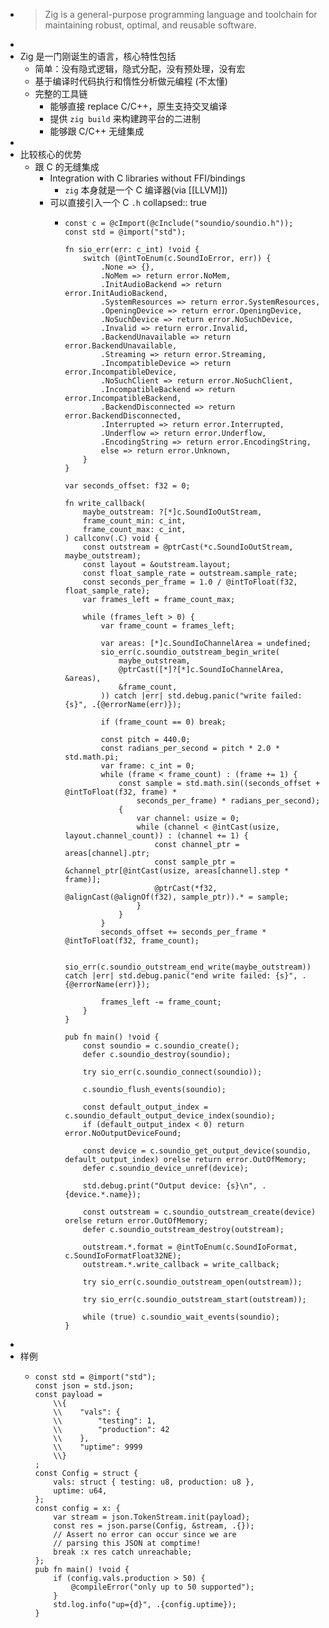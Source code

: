 - > Zig is a general-purpose programming language and toolchain for maintaining robust, optimal, and reusable software.
-
- Zig 是一门刚诞生的语言，核心特性包括
	- 简单：没有隐式逻辑，隐式分配，没有预处理，没有宏
	- 基于编译时代码执行和惰性分析做元编程 (不太懂)
	- 完整的工具链
		- 能够直接 replace C/C++，原生支持交叉编译
		- 提供 `zig build` 来构建跨平台的二进制
		- 能够跟 C/C++ 无缝集成
-
- 比较核心的优势
	- 跟 C 的无缝集成
		- Integration with C libraries without FFI/bindings
			- `zig` 本身就是一个 C 编译器(via [[LLVM]])
		- 可以直接引入一个 C `.h`
collapsed:: true
			- ```zig
			  const c = @cImport(@cInclude("soundio/soundio.h"));
			  const std = @import("std");
			  
			  fn sio_err(err: c_int) !void {
			      switch (@intToEnum(c.SoundIoError, err)) {
			          .None => {},
			          .NoMem => return error.NoMem,
			          .InitAudioBackend => return error.InitAudioBackend,
			          .SystemResources => return error.SystemResources,
			          .OpeningDevice => return error.OpeningDevice,
			          .NoSuchDevice => return error.NoSuchDevice,
			          .Invalid => return error.Invalid,
			          .BackendUnavailable => return error.BackendUnavailable,
			          .Streaming => return error.Streaming,
			          .IncompatibleDevice => return error.IncompatibleDevice,
			          .NoSuchClient => return error.NoSuchClient,
			          .IncompatibleBackend => return error.IncompatibleBackend,
			          .BackendDisconnected => return error.BackendDisconnected,
			          .Interrupted => return error.Interrupted,
			          .Underflow => return error.Underflow,
			          .EncodingString => return error.EncodingString,
			          else => return error.Unknown,
			      }
			  }
			  
			  var seconds_offset: f32 = 0;
			  
			  fn write_callback(
			      maybe_outstream: ?[*]c.SoundIoOutStream,
			      frame_count_min: c_int,
			      frame_count_max: c_int,
			  ) callconv(.C) void {
			      const outstream = @ptrCast(*c.SoundIoOutStream, maybe_outstream);
			      const layout = &outstream.layout;
			      const float_sample_rate = outstream.sample_rate;
			      const seconds_per_frame = 1.0 / @intToFloat(f32, float_sample_rate);
			      var frames_left = frame_count_max;
			  
			      while (frames_left > 0) {
			          var frame_count = frames_left;
			  
			          var areas: [*]c.SoundIoChannelArea = undefined;
			          sio_err(c.soundio_outstream_begin_write(
			              maybe_outstream,
			              @ptrCast([*]?[*]c.SoundIoChannelArea, &areas),
			              &frame_count,
			          )) catch |err| std.debug.panic("write failed: {s}", .{@errorName(err)});
			  
			          if (frame_count == 0) break;
			  
			          const pitch = 440.0;
			          const radians_per_second = pitch * 2.0 * std.math.pi;
			          var frame: c_int = 0;
			          while (frame < frame_count) : (frame += 1) {
			              const sample = std.math.sin((seconds_offset + @intToFloat(f32, frame) *
			                  seconds_per_frame) * radians_per_second);
			              {
			                  var channel: usize = 0;
			                  while (channel < @intCast(usize, layout.channel_count)) : (channel += 1) {
			                      const channel_ptr = areas[channel].ptr;
			                      const sample_ptr = &channel_ptr[@intCast(usize, areas[channel].step * frame)];
			                      @ptrCast(*f32, @alignCast(@alignOf(f32), sample_ptr)).* = sample;
			                  }
			              }
			          }
			          seconds_offset += seconds_per_frame * @intToFloat(f32, frame_count);
			  
			          sio_err(c.soundio_outstream_end_write(maybe_outstream)) catch |err| std.debug.panic("end write failed: {s}", .{@errorName(err)});
			  
			          frames_left -= frame_count;
			      }
			  }
			  
			  pub fn main() !void {
			      const soundio = c.soundio_create();
			      defer c.soundio_destroy(soundio);
			  
			      try sio_err(c.soundio_connect(soundio));
			  
			      c.soundio_flush_events(soundio);
			  
			      const default_output_index = c.soundio_default_output_device_index(soundio);
			      if (default_output_index < 0) return error.NoOutputDeviceFound;
			  
			      const device = c.soundio_get_output_device(soundio, default_output_index) orelse return error.OutOfMemory;
			      defer c.soundio_device_unref(device);
			  
			      std.debug.print("Output device: {s}\n", .{device.*.name});
			  
			      const outstream = c.soundio_outstream_create(device) orelse return error.OutOfMemory;
			      defer c.soundio_outstream_destroy(outstream);
			  
			      outstream.*.format = @intToEnum(c.SoundIoFormat, c.SoundIoFormatFloat32NE);
			      outstream.*.write_callback = write_callback;
			  
			      try sio_err(c.soundio_outstream_open(outstream));
			  
			      try sio_err(c.soundio_outstream_start(outstream));
			  
			      while (true) c.soundio_wait_events(soundio);
			  }
			  ```
-
- 样例
	- ```zig
	  const std = @import("std");
	  const json = std.json;
	  const payload =
	      \\{
	      \\    "vals": {
	      \\        "testing": 1,
	      \\        "production": 42
	      \\    },
	      \\    "uptime": 9999
	      \\}
	  ;
	  const Config = struct {
	      vals: struct { testing: u8, production: u8 },
	      uptime: u64,
	  };
	  const config = x: {
	      var stream = json.TokenStream.init(payload);
	      const res = json.parse(Config, &stream, .{});
	      // Assert no error can occur since we are
	      // parsing this JSON at comptime!
	      break :x res catch unreachable;
	  };
	  pub fn main() !void {
	      if (config.vals.production > 50) {
	          @compileError("only up to 50 supported");
	      }
	      std.log.info("up={d}", .{config.uptime});
	  }
	  ```